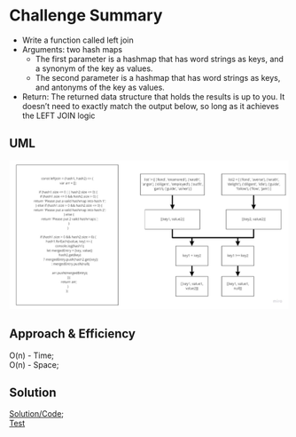 # Challenge Summary  

- Write a function called left join  
- Arguments: two hash maps  
  - The first parameter is a hashmap that has word strings as keys, and a synonym of the key as values.  
  - The second parameter is a hashmap that has word strings as keys, and antonyms of the key as values.  
- Return: The returned data structure that holds the results is up to you. It doesn’t need to exactly match the output below, so long as it achieves the LEFT JOIN logic  

## UML

![UML](./assets/left-merge.jpg)

## Approach & Efficiency  

O(n) - Time;  
O(n) - Space;  

## Solution  

[Solution/Code](https://github.com/bpfingston/data-structures-and-algorithms/blob/main/javascript/401/Challenge-32/module/left-join.js);  
[Test](https://github.com/bpfingston/data-structures-and-algorithms/blob/main/javascript/401/Challenge-32/__Test__/challenge33.test.js)  
